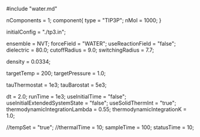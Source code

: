 #include "water.md"

nComponents = 1;
component{
  type = "TIP3P";
  nMol = 1000;
}

initialConfig = "./tp3.in";

ensemble = NVT;
forceField = "WATER";
useReactionField = "false";
dielectric = 80.0;
cutoffRadius = 9.0;
switchingRadius = 7.7;

density = 0.0334;

targetTemp = 200;
targetPressure = 1.0;

tauThermostat = 1e3;
tauBarostat = 5e3;

dt = 2.0;
runTime = 1e3;
useInitialTime = "false";
useInitialExtendedSystemState = "false";
useSolidThermInt = "true";
thermodynamicIntegrationLambda = 0.55;
thermodynamicIntegrationK = 1.0;

//tempSet = "true";
//thermalTime = 10;
sampleTime = 100;
statusTime = 10;
